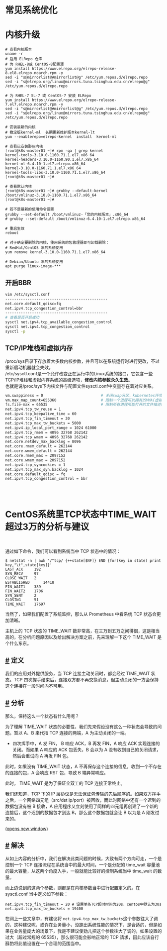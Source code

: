 # 常见系统优化

# 内核升级

```
# 查看内核版本
uname -r
# 启用 ELRepo 仓库
# 为 RHEL-8或 CentOS-8配置源
yum install https://www.elrepo.org/elrepo-release-8.el8.elrepo.noarch.rpm -y 
sed -i "s@mirrorlist@#mirrorlist@g" /etc/yum.repos.d/elrepo.repo 
sed -i "s@elrepo.org/linux@mirrors.tuna.tsinghua.edu.cn/elrepo@g" /etc/yum.repos.d/elrepo.repo 

# 为 RHEL-7 SL-7 或 CentOS-7 安装 ELRepo 
yum install https://www.elrepo.org/elrepo-release-7.el7.elrepo.noarch.rpm -y 
sed -i "s@mirrorlist@#mirrorlist@g" /etc/yum.repos.d/elrepo.repo 
sed -i "s@elrepo.org/linux@mirrors.tuna.tsinghua.edu.cn/elrepo@g" /etc/yum.repos.d/elrepo.repo 

# 安装最新的内核
# 稳定版kernel-ml  长期更新维护版本kernel-lt  
yum --enablerepo=elrepo-kernel  install  kernel-ml

# 查看已安装那些内核
[root@k8s-master01 ~]# rpm -qa | grep kernel
kernel-tools-3.10.0-1160.71.1.el7.x86_64
kernel-headers-3.10.0-1160.90.1.el7.x86_64
kernel-ml-6.4.10-1.el7.elrepo.x86_64
kernel-3.10.0-1160.71.1.el7.x86_64
kernel-tools-libs-3.10.0-1160.71.1.el7.x86_64
[root@k8s-master01 ~]# 

# 查看默认内核
[root@k8s-master01 ~]# grubby --default-kernel
/boot/vmlinuz-3.10.0-1160.71.1.el7.x86_64
[root@k8s-master01 ~]# 

# 若不是最新的使用命令设置
grubby --set-default /boot/vmlinuz-「您的内核版本」.x86_64
# grubby --set-default /boot/vmlinuz-6.4.10-1.el7.elrepo.x86_64

# 重启生效
reboot

# 对于确定要删除的内核，使用系统的包管理器即可卸载删除：
# RedHat/CentOS 系的系统使用  
yum remove kernel-3.10.0-1160.71.1.el7.x86_64
  
# Debian/Ubuntu 系的系统使用  
apt purge linux-image-***
```

## 开启BBR

```bash
vim /etc/sysctl.conf
----------------------------------------------
net.core.default_qdisc=fq
net.ipv4.tcp_congestion_control=bbr
----------------------------------------------
# 查看是否开启成功
sysctl net.ipv4.tcp_available_congestion_control
sysctl net.ipv4.tcp_congestion_control
sysctl -p
```

## TCP/IP堆栈和虚拟内存

/proc/sys目录下存放着大多数内核参数，并且可以在系统运行时进行更改，不过重新启动机器就会失效。  
 /etc/sysctl.conf是一个允许改变正在运行中的Linux系统的接口，它包含一些TCP/IP堆栈和虚拟内存系统的高级选项，**修改内核参数永久生效**。  
 也就是说/proc/sys下内核文件与配置文件sysctl.conf中变量存在着对应关系。

```bash
vm.swappiness = 0                          # 关闭swap分区，kubernetes环境必备
vm.max_map_count=655360                    # 限制一个进程可以拥有的VMA(虚拟内存区域)的数量,default 65536
fs.file-max = 65535                        # 限制所有进程所能打开的文件描述符总数
net.ipv4.tcp_tw_reuse = 1 
net.ipv4.tcp_keepalive_time = 60 
net.ipv4.tcp_fin_timeout = 30 
net.ipv4.tcp_max_tw_buckets = 5000 
net.ipv4.ip_local_port_range = 1024 61000 
net.ipv4.tcp_rmem = 4096 32768 262142 
net.ipv4.tcp_wmem = 4096 32768 262142 
net.core.netdev_max_backlog = 8096 
net.core.rmem_default = 262144 
net.core.wmem_default = 262144 
net.core.rmem_max = 2097152 
net.core.wmem_max = 2097152 
net.ipv4.tcp_syncookies = 1 
net.ipv4.tcp_max_syn.backlog = 1024
net.core.default_qdisc = fq           
net.ipv4.tcp_congestion_control = bbr
  
```

‍

# CentOS系统里TCP状态中TIME_WAIT超过3万的分析与建议

‍

通过如下命令，我们可以看到系统当中 TCP 状态中的情况：

```
$ netstat -n | awk '/^tcp/ {++state[$NF]} END {for(key in state) print key,"\t",state[key]}'
LAST_ACK     192
SYN_RECV     97
CLOSE_WAIT   2
ESTABLISHED      14418
FIN_WAIT1    389
FIN_WAIT2    1706
SYN_SENT     2
CLOSING      51
TIME_WAIT    17697
```

当然了，如果我们配置了系统监控，那么从 Prometheus 中看系统 TCP 状态会更加清晰。

主机上的 TCP 状态的 TIME_WAIT 数非常高，在三万到五万之间徘徊，这是相当高的，在分析问题原因以及给出解决方案之前，先来理解一下这个 TIME_WAIT 是个什么东东。

## [#](https://wiki.eryajf.net/pages/5279.html#%E5%AE%9A%E4%B9%89) 定义

我们的应用对外提供服务，当 TCP 连接主动关闭时，都会经过 TIME_WAIT 状态。TCP 四次握手结束后，连接双方都不再交换消息，但主动关闭的一方会保持这个连接在一段时间内不可用。

## [#](https://wiki.eryajf.net/pages/5279.html#%E5%88%86%E6%9E%90) 分析

那么，保持这么一个状态有什么用呢？

为了理解 TIME_WAIT 状态的必要性，我们先来假设没有这么一种状态会导致的问题。暂以 A、B 来代指 TCP 连接的两端，A 为主动关闭的一端。

* 四次挥手中，A 发 FIN， B 响应 ACK，B 再发 FIN，A 响应 ACK 实现连接的关闭。而如果 A 响应的 ACK 包丢失，B 会以为 A 没有收到自己的关闭请求，然后会重试向 A 再发 FIN 包。

此时，如果没有 TIME_WAIT 状态，A 不再保存这个连接的信息，收到一个不存在的连接的包，A 会响应 RST 包，导致 B 端异常响应。

此时， TIME_WAIT 是为了保证全双工的 TCP 连接正常终止。

我们还知道，TCP 下的 IP 层协议是无法保证包传输的先后顺序的。如果双方挥手之后，一个网络四元组（src/dst ip/port）被回收，而此时网络中还有一个迟到的数据包没有被 B 接收，A 应用程序又立刻使用了同样的四元组再创建了一个新的连接后，这个迟到的数据包才到达 B，那么这个数据包就会让 B 以为是 A 刚发过来的。

 [ (opens new window)](http://t.eryajf.net/imgs/2021/09/1650e8e582a00166.jpg)

## [#](https://wiki.eryajf.net/pages/5279.html#%E8%A7%A3%E5%86%B3) 解决

从如上内容的分析中，我们在解决此类问题的时候，大致有两个方向可走，一个是控制一个 TCP 连接流程在系统当中的最大时间，一个是分配的 time_wait 容量池的最大容量，从这两个角度入手，一般就能比较好的控制系统当中 time_wait 的数量。

而上边说到的这两个参数，则都是在内核参数当中进行配置定义的。在 sysctl.conf 当中定义如下参数：

```
net.ipv4.tcp_fin_timeout = 20 # 设置单条TCP超时时间为20s，centos中默认为30s
net.ipv4.tcp_max_tw_buckets = 19400
```

在网上一些文章中，有建议将 `net.ipv4.tcp_max_tw_buckets`​这个参数往大了调的，这种建议呢，或许在业务量小，没跑出系统性能的情况下，是合适的，但是如果在业务量庞大的场景下，我是不建议使劲儿把这个参数往大了调的，如果设置的过大（超过常规的 65535），那么很可能会影响正常的 TCP 请求，因此应该自行斟酌将此值设置在一个合理的范围当中。
